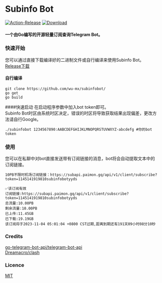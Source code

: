 # Subinfo Bot

[![Action-Release](https://github.com/wu-mx/subinfobot/actions/workflows/Build.yml/badge.svg)](https://github.com/wu-mx/subinfobot/actions/workflows/Build.yml/)
[![Download](https://img.shields.io/github/downloads/wu-mx/subinfobot/total.svg )](https://github.com/wu-mx/subinfobot/releases)
#### 一个由Go编写的开源轻量订阅查询Telegram Bot。

### 快速开始
您可以通过直接下载编译好的二进制文件或自行编译来使用Subinfo Bot。
<br>[Release下载](https://github.com/wu-mx/subinfobot/releases/tag/v0.0.1)

#### 自行编译
```shell
git clone https://github.com/wu-mx/subinfobot/
go get 
go build
```
####快速启动
在启动程序参数中加入bot token即可。<br>
Subinfo Bot时区由系统时区决定，错误的时区将导致获取结果出现偏差，更改方法请自行Google。
```shell
./subinfobot 1234567890:AABCDEFGHIJKLMNOPQRSTUVWXYZ-abcdefg #你的bot token
```

### 使用
您可以在私聊中对bot直接发送带有订阅链接的消息，bot将会自动提取文本中的订阅链接。
```
10PB不限时机场订阅链接：https://subapi.paimon.gq/api/v1/client/subscribe?token=1145141919810subinfobotyyds

✅该订阅有效
订阅链接:https://subapi.paimon.gq/api/v1/client/subscribe?token=1145141919810subinfobotyyds
总流量:10.00PB
剩余流量:10.00PB
已上传:11.45GB
已下载:19.19GB
该订阅将于2023-11-04 05:01:04 +0800 CST过期,距离到期还有191天09小时08分10秒
```

### Credits
[go-telegram-bot-api/telegram-bot-api](https://github.com/go-telegram-bot-api/telegram-bot-api) <br>
[Dreamacro/clash](https://github.com/Dreamacro/clash)

### Licence
[MIT](https://github.com/wu-mx/subinfobot/LICENSE)
